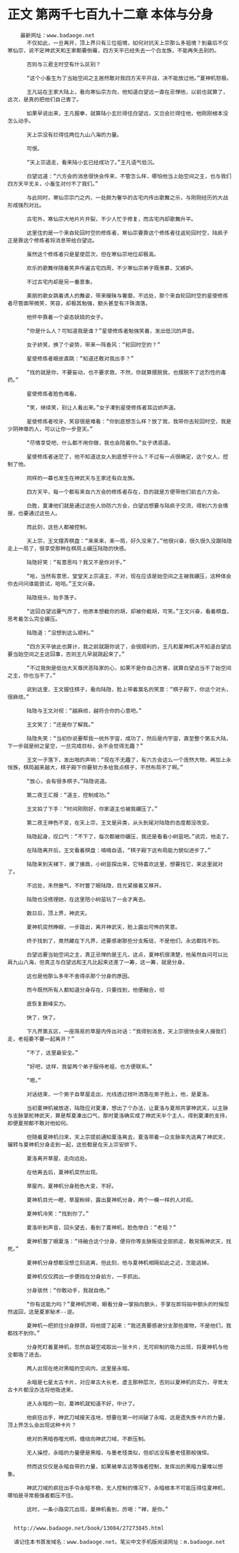 # 正文 第两千七百九十二章 本体与分身
        最新网址：www.badaoge.net
          不仅如此，一旦离开，顶上界只有三位祖境，如何对抗天上宗那么多祖境？到最后不仅寒仙宗，说不定神武天和王家都要倒霉，四方天平已经失去一个白龙族，不能再失去别的。
      
          否则与三君主时空有什么区别？
      
          “这个小畜生为了当始空间之主居然敢对我四方天平开战，决不能放过他。”夏神机怒极。
      
          王凡站在王家大陆上，看向寒仙宗方向，他知道白望远一直在忌惮他，以前也就算了，这次，是真的把他们自己害了。
      
          如果早说出来，王凡握拳，就算陆小玄拦得住白望远，又岂会拦得住他，他刚刚根本没怎么动手。
      
          天上宗没有拦得住两位九山八海的力量。
      
          可恨。
      
          “天上宗退走，看来陆小玄已经成功了。”王凡语气低沉。
      
          白望远道：“六方会的消息很快会传来，不管怎么样，哪怕他当上始空间之主，也与我们四方天平无关，小畜生对付不了我们。”
      
          与此同时，寒仙宗宗门之内，一处颇为奢华的古宅内传出歌舞之乐，与刚刚经历的大战形成强烈对比。
      
          古宅外，寒仙宗大地片片开裂，不少人忙于修复，而古宅内却歌舞升平。
      
          这里住的是一个来自轮回时空的修炼者，寒仙宗要靠这个修炼者往返轮回时空，陆疯子正是靠这个修炼者将消息带给白望远。
      
          虽然这个修炼者只是星使层次，但在寒仙宗地位却极高。
      
          欢乐的歌舞伴随着笑声传遍古宅四周，不少寒仙宗弟子既羡慕，又嫉妒。
      
          不过古宅内却是另一番景象。
      
          美丽的歌女跳着诱人的舞姿，带来暧昧与奢靡，不远处，那个来自轮回时空的星使修炼者尽管面带微笑，笑容，却极其勉强，额头甚至有汗珠滴落。
      
          他怀中靠着一个姿态妖娆的女子。
      
          “你是什么人？可知道我是谁？”星使修炼者勉强笑着，发出低沉的声音。
      
          女子娇笑，换了个姿势，带来一阵香风：“轮回时空的？”
      
          星使修炼者眼皮直跳：“知道还敢对我出手？”
      
          “找的就是你，不要妄动，也不要求救，不然，你就算摆脱我，也摆脱不了这烈性的毒药。”
      
          星使修炼者脸色难看。
      
          “笑，继续笑，别让人看出来。”女子凑到星使修炼者耳边娇声道。
      
          星使修炼者咬牙，笑容很是难看：“你到底想怎么样？放了我，我带你去轮回时空，我是少阴神尊的人，可以让你一步登天。”
      
          “尽情享受吧，什么都不用你做，我也会陪着你。”女子诱惑道。
      
          星使修炼者迷茫了，他不知道这女人到底想干什么？不过有一点很确定，这个女人，控制了他。
      
          同样的一幕也发生在神武天与王家还有白龙族。
      
          四方天平，每一个都有来自六方会的修炼者存在，目的就是方便带他们前去六方会。
      
          白胜，夏溱他们就是通过这些人协防六方会，白望远想要与陆疯子交流，得到六方会情报，也要通过这些人。
      
          而此刻，这些人都被控制。
      
          天上宗，王文摆弄棋盘：“来来来，来一局，好久没来了。”他很兴奋，很久很久没跟陆隐走上一局了，很享受那种在棋局上碾压陆隐的快感。
      
          陆隐好笑：“有意思吗？我又不是你对手。”
      
          “哈，当然有意思，堂堂天上宗道主，不对，现在应该是始空间之主被我碾压，这种体会你去问问谁能尝试，哈哈。”王文兴奋。
      
          陆隐摇头，抬手落子。
      
          “这回白望远要气炸了，他原本想截你的胡，却被你截胡，可笑。”王文兴奋，看着棋盘，思考着怎么完全碾压。
      
          陆隐道：“没想到这么顺利。”
      
          “四方天平彼此也算计，我之前就跟你说了，会很顺利的，王凡和夏神机决不知道白望远要当始空间之主这回事，否则王凡早就跳起来了。”
      
          “不过我倒是低估大天尊厌恶陆家的心，如果不是你自己厉害，就算白望远当不了始空间之主，你也当不了。”
      
          说到这里，王文握住棋子，看向陆隐，脸上带着莫名的笑意：“棋子殿下，你这个对头，很麻烦。”
      
          陆隐与王文对视：“越麻烦，越符合你的心意吧。”
      
          王文笑了：“还是你了解我。”
      
          陆隐失笑：“当初你说要帮我一统外宇宙，成功了，然后是内宇宙，直至整个第五大陆，下一步就是树之星空，一旦完成目标，会不会觉得无趣？”
      
          王文一子落下，发出啪的声响：“现在不无趣了，有六方会这么一个庞然大物，再加上永恒族，棋局越来越大，棋子殿下你要努力多给我点棋子，不然布局不了啊。”
      
          “放心，会有很多棋子。”陆隐说道。
      
          第二夜王汇报：“道主，控制成功。”
      
          王文拍了下手：“时间刚刚好，你家道主也被我碾压了。”
      
          第二夜王神色不变，在天上宗，王文是异类，从头到尾对陆隐的态度都没改变。
      
          陆隐起身，叹口气：“不下了，每次都被你碾压，我还是看看小树苗吧。”说完，他走了。
      
          在陆隐离开后，王文看着棋盘：喃喃自语，“棋子殿下这布局能力貌似进步了。”
      
          陆隐来到天梯下，摸了摸鼎，小树苗探出来，它特喜欢这里，想要找它，来这里就对了。
      
          不远处，禾然傲气，不时瞥了眼陆隐，目光紧接着又移开。
      
          陆隐也没搭理她，在这里陪小树苗玩了一会才离去。
      
          数日后，顶上界，神武天。
      
          夏神机突然睁眼，一步踏出，离开神武天，脸上露出可怖的笑意。
      
          终于找到了，竟然藏在下凡界，还要感谢那些分支叛徒，不是他们，永远都找不到。
      
          白望远要当始空间之主，真正忌惮的是王凡，这点，夏神机很清楚，他虽然自问可以比肩九山八海，但真正与白望远和王凡比起来还差了一筹，这一筹，就是分身。
      
          这也是他那么多年不舍得杀那个分身的原因。
      
          而今既然所有人都知道分身存在，只要找到，他便融合，彻
      
          底恢复巅峰实力。
      
          快了，快了。
      
          下凡界第五区，一座简易的草屋内传出对话：“我得到消息，天上宗很快会来人接我们走，老祖要不要一起离开？”
      
          “不了，这里最安全。”
      
          “好吧，这样，我留两个弟子服侍老祖，也方便联系。”
      
          “嗯。”
      
          对话结束，一个男子自草屋走出，光线透过枝叶洒落在男子脸上，他，是夏洛。
      
          当初夏神机被放逐，陆隐应对夏溱，想出了个办法，让夏洛与夏邢共掌神武天，以主脉与支脉掌舵神武天，算是帮夏溱出口气，那时夏洛确实成了神武天半个主人，得到夏溱的支持，即便夏邢都不敢对他如何。
      
          但随着夏神机归来，天上宗提前通知夏洛离去，夏洛带着一众支脉率先逃离了神武天，辗转与夏神机分身走到一起，这些都是在天上宗安排下。
      
          夏洛离开草屋，走向远处。
      
          在他离去后，夏神机突然出现。
      
          草屋内，夏神机分身脸色大变，不好。
      
          夏神机目光一瞪，草屋粉碎，露出夏神机分身，两个一模一样的人对视。
      
          夏神机冷笑：“找到你了。”
      
          夏洛听到声音，回头望去，看到了夏神机，脸色惨白：“老祖？”
      
          夏神机瞥了眼夏洛：“待融合这个分身，便将你等支脉叛徒全部抓走，敢背叛神武天，找死。”
      
          夏神机分身想都没想立刻逃离，但此刻，他与夏神机相隔如此之近，怎能逃掉。
      
          夏神机仅仅跨出一步便挡在分身前方，一手抓出。
      
          分身骇然：“你敢动手，我就自绝。”
      
          “你有这能力吗？”夏神机厉喝，眼看分身一掌拍向额头，手掌在即将拍中额头的时候忽然返回，这是夏家秘术--逆。
      
          夏神机一把抓住分身脖颈，将他提了起来：“我还真要感谢分支那些废物，不是他们，我都找不到你。”
      
          分身死盯着夏神机，忽然自凝空戒取出一张卡片，无可抑制的吸力出现，将夏神机与他全都吸了进去。
      
          两人出现在绝对黑暗的空间内，这里是永暗。
      
          永暗是七星太古卡片，对应单古大长老，虚主那种层次，否则以夏神机的实力，寻常太古卡片都没办法将他吸进来。
      
          进入永暗的一刻，夏神机就知道不好，中计了。
      
          他疯狂出手，神武刀域接天连地，想要在第一时间破了永暗，这是遗失族卡片的力量，顶上界怎么会出现这种卡片？
      
          绝对的黑暗吞噬光明，缠绕向神武刀域，不断压制。
      
          无人操控，永暗的力量便是黑暗，与墨老怪类似，但却远没有墨老怪那般强悍。
      
          然而这仅仅是永暗自带的力量，如果被单古这等强者控制，发挥出的黑暗力量难以想象。
      
          神武刀域的疯狂出手令永暗不稳，无人控制的情况下，永暗根本不可能压得住夏神机，哪怕是寻常极强者都压不住。
      
          这时，一条小路突兀出现，夏神机看到，厉喝：“禅，是你。”
      
      
      http://www.badaoge.net/book/13084/27273845.html
      
      请记住本书首发域名：www.badaoge.net。笔尖中文手机版阅读网址：m.badaoge.net